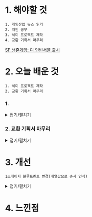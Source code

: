 # 1. 해야할 것
```
1. 게임산업 뉴스 읽기
2. 개인 공부
3. 세미 프로젝트 제작
4. 교환 기획서 마무리
```
[SF 생존게임: 디 인빈서블 출시](https://www.gamemeca.com/view.php?gid=1742941)



# 2. 오늘 배운 것
```
1. 세미 프로젝트 제작
2. 교환 기획서 마무리
```
### 1. 
<details>
<summary>접기/펼치기</summary>


</details>


### 2. 교환 기획서 마무리
<details>
<summary>접기/펼치기</summary>

```
문 열림 블루프린트를 잘못짜서 RGB 순서를 빼놓았다.
해당 문 열림로직은 배열을 쓰면 해결될 것이다.

스테이지 1에서 치명적오류가 발생한 것은 QA를 다양하게 하지 않아서였다.
다행히도 복잡한 스테이지2,3은 많은 QA덕분에 잘 작동됐다.
```
![image](https://github.com/JM94Ent/TIL-WIL/assets/143363550/8c131309-037b-49b2-979a-b4357312a411)

![image](https://github.com/JM94Ent/TIL-WIL/assets/143363550/f7ae540b-745e-404d-9b55-8dfb974c1e79)

![image](https://github.com/JM94Ent/TIL-WIL/assets/143363550/fa9b0fe8-05d1-48a6-8927-ad1074185b78)

</details>


# 3. 개선
```
1스테이지 블루프린트 변경(배열값으로 순서 인식)
```

<details>
<summary>접기/펼치기</summary>

![image](https://github.com/JM94Ent/TIL-WIL/assets/143363550/535322ee-d02c-49b8-b889-426c1101f06b)
</details>


# 4. 느낀점
```

```


